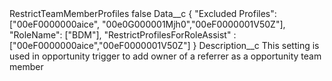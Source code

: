 <?xml version="1.0" encoding="UTF-8"?>
<CustomMetadata xmlns="http://soap.sforce.com/2006/04/metadata" xmlns:xsi="http://www.w3.org/2001/XMLSchema-instance" xmlns:xsd="http://www.w3.org/2001/XMLSchema">
    <label>RestrictTeamMemberProfiles</label>
    <protected>false</protected>
    <values>
        <field>Data__c</field>
        <value xsi:type="xsd:string">{ 
&quot;Excluded Profiles&quot;:[&quot;00eF0000000aice&quot;, &quot;00e0G000001Mjh0&quot;,&quot;00eF0000001V50Z&quot;],
&quot;RoleName&quot;: [&quot;BDM&quot;],
&quot;RestrictProfilesForRoleAssist&quot; : [&quot;00eF0000000aice&quot;,&quot;00eF0000001V50Z&quot;]
}</value>
    </values>
    <values>
        <field>Description__c</field>
        <value xsi:type="xsd:string">This setting is used in opportunity trigger to add owner of a referrer as a opportunity team member</value>
    </values>
</CustomMetadata>
